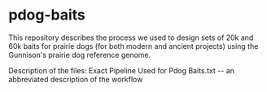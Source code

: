# pdog-baits
This repository describes the process we used to design sets of 20k and 60k baits for prairie dogs (for both modern and ancient projects) using the Gunnison's prairie dog reference genome.

Description of the files:
Exact Pipeline Used for Pdog Baits.txt -- an abbreviated description of the workflow
